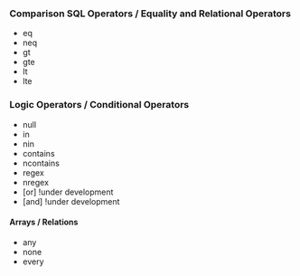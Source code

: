 ### Comparison SQL Operators / Equality and Relational Operators

* eq
* neq
* gt
* gte
* lt
* lte


### Logic Operators / Conditional Operators

* null
* in
* nin
* contains
* ncontains
* regex
* nregex
* \[or\] !under development
* \[and\] !under development


#### Arrays / Relations

* any
* none
* every